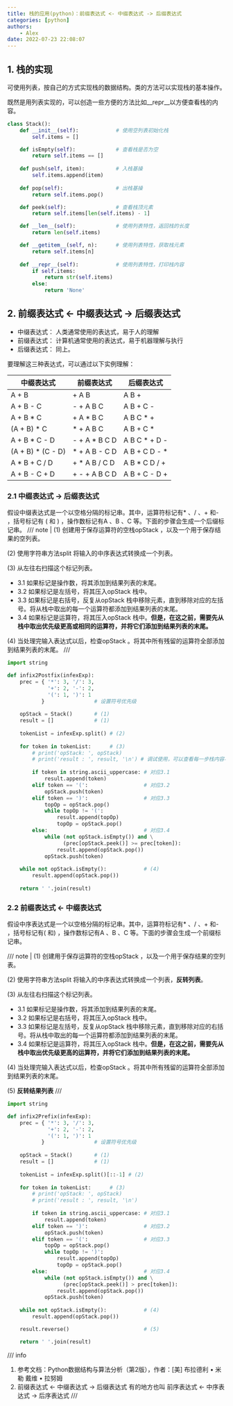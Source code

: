 ```yaml
---
title: 栈的应用(python)：前缀表达式 <- 中缀表达式 -> 后缀表达式
categories: [python]
authors:
    - Alex
date: 2022-07-23 22:08:07
---
```

## 1. 栈的实现
可使用列表，按自己的方式实现栈的数据结构。类的方法可以实现栈的基本操作。

既然是用列表实现的，可以创造一些方便的方法比如__repr__以方便查看栈的内容。

```python  hl_lines="23-27"
class Stack():
    def __init__(self):            # 使用空列表初始化栈
        self.items = []

    def isEmpty(self):             # 查看栈是否为空
        return self.items == []
    
    def push(self, item):          # 入栈基操
        self.items.append(item)
    
    def pop(self):                 # 出栈基操
        return self.items.pop()

    def peek(self):                # 查看栈顶元素
        return self.items[len(self.items) - 1]

    def __len__(self):             # 使用列表特性，返回栈的长度
        return len(self.items)

    def __getitem__(self, n):      # 使用列表特性，获取栈元素
        return self.items[n]
    
    def __repr__(self):            # 使用列表特性，打印栈内容
        if self.items:
            return str(self.items)
        else:
            return 'None'
```

## 2. 前缀表达式 <- 中缀表达式 -> 后缀表达式
* 中缀表达式： 人类通常使用的表达式，易于人的理解
* 前缀表达式： 计算机通常使用的表达式，易于机器理解与执行
* 后缀表达式： 同上。

要理解这三种表达式，可以通过以下实例理解：

| 中缀表达式        | 前缀表达式    | 后缀表达式    |
| ----------------- | ------------- | ------------- |
| A + B             | + A B         | A B +         |
| A + B - C         | - + A B C     | A B + C -     |
| A + B * C         | + A * B C     | A B C * +     |
| (A + B) * C       | * + A B C     | A B + C *     |
| A + B * C - D     | - + A * B C D | A B C * + D - |
| (A + B) * (C - D) | * + A B - C D | A B + C D - * |
| A * B + C / D     | + * A B / C D | A B * C D / + |
| A + B - C + D     | + - + A B C D | A B + C - D + |

<!-- more -->
### 2.1 中缀表达式 -> 后缀表达式
假设中缀表达式是一个以空格分隔的标记串。其中，运算符标记有* 、/ 、+ 和- ，括号标记有 ( 和 ) ，操作数标记有A 、B 、C 等。下面的步骤会生成一个后缀标记串。
/// note |
 (1) 创建用于保存运算符的空栈opStack ，以及一个用于保存结果的空列表。

 (2) 使用字符串方法split 将输入的中序表达式转换成一个列表。

 (3) 从左往右扫描这个标记列表。

 * 3.1 如果标记是操作数，将其添加到结果列表的末尾。
 * 3.2 如果标记是左括号，将其压入opStack 栈中。
 * 3.3 如果标记是右括号，反复从opStack 栈中移除元素，直到移除对应的左括号。将从栈中取出的每一个运算符都添加到结果列表的末尾。
 * 3.4 如果标记是运算符，将其压入opStack 栈中。**但是，在这之前，需要先从栈中取出优先级更高或相同的运算符，并将它们添加到结果列表的末尾。**

 (4) 当处理完输入表达式以后，检查opStack 。将其中所有残留的运算符全部添加到结果列表的末尾。
///

```python
import string

def infix2Postfix(infexExp):
    prec = { '*': 3, '/': 3,
             '+': 2, '-': 2,
             '(': 1, ')': 1
           }                # 设置符号优先级
    
    opStack = Stack()       # (1)
    result = []             # (1)
    
    tokenList = infexExp.split() # (2)
    
    for token in tokenList:      # (3)
        # print('opStack: ', opStack)
        # print('result : ', result, '\n') # 调试使用，可以查看每一步栈内容与列表内容
        
        if token in string.ascii_uppercase: # 对应3.1
            result.append(token)
        elif token == '(':                  # 对应3.2
            opStack.push(token)
        elif token == ')':                  # 对应3.3
            topOp = opStack.pop()
            while topOp != '(':
                result.append(topOp)
                topOp = opStack.pop()
        else:                               # 对应3.4
            while (not opStack.isEmpty()) and \
                  (prec[opStack.peek()] >= prec[token]):
                result.append(opStack.pop())
            opStack.push(token)
    
    while not opStack.isEmpty():            # (4)
        result.append(opStack.pop())
    
    return ' '.join(result)
```

### 2.2 前缀表达式 <- 中缀表达式
假设中序表达式是一个以空格分隔的标记串。其中，运算符标记有* 、/ 、+ 和- ，括号标记有( 和) ，操作数标记有A 、B 、C 等。下面的步骤会生成一个前缀标记串。

/// note |
 (1) 创建用于保存运算符的空栈opStack ，以及一个用于保存结果的空列表。

 (2) 使用字符串方法split 将输入的中序表达式转换成一个列表，**反转列表**。

 (3) 从左往右扫描这个标记列表。

 * 3.1 如果标记是操作数，将其添加到结果列表的末尾。
 * 3.2 如果标记是右括号，将其压入opStack 栈中。
 * 3.3 如果标记是左括号，反复从opStack 栈中移除元素，直到移除对应的右括号。将从栈中取出的每一个运算符都添加到结果列表的末尾。
 * 3.4 如果标记是运算符，将其压入opStack 栈中。**但是，在这之前，需要先从栈中取出优先级更高的运算符，并将它们添加到结果列表的末尾。**

 (4) 当处理完输入表达式以后，检查opStack 。将其中所有残留的运算符全部添加到结果列表的末尾。

 (5) **反转结果列表**
///

```python
import string

def infix2Prefix(infexExp):
    prec = { '*': 3, '/': 3,
             '+': 2, '-': 2,
             '(': 1, ')': 1
           }                # 设置符号优先级
    
    opStack = Stack()       # (1)
    result = []             # (1)
    
    tokenList = infexExp.split()[::-1] # (2)
    
    for token in tokenList:      # (3)
        # print('opStack: ', opStack)
        # print('result : ', result, '\n')
        
        if token in string.ascii_uppercase: # 对应3.1
            result.append(token)
        elif token == ')':                  # 对应3.2
            opStack.push(token)
        elif token == '(':                  # 对应3.3
            topOp = opStack.pop()
            while topOp != ')':
                result.append(topOp)
                topOp = opStack.pop()
        else:                               # 对应3.4
            while (not opStack.isEmpty()) and \
                  (prec[opStack.peek()] > prec[token]):
                result.append(opStack.pop())
            opStack.push(token)
    
    while not opStack.isEmpty():            # (4)
        result.append(opStack.pop())

    result.reverse()                        # (5)

    return ' '.join(result)
```
/// info
 1. 参考文档：Python数据结构与算法分析（第2版），作者：[美] 布拉德利 • 米勒 戴维 • 拉努姆
 2. 前缀表达式 <- 中缀表达式 -> 后缀表达式 有的地方也叫 前序表达式 <- 中序表达式 -> 后序表达式
///